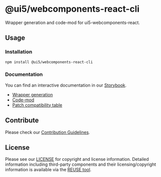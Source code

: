 # @ui5/webcomponents-react-cli

Wrapper generation and code-mod for ui5-webcomponents-react.

## Usage

### Installation

```bash
npm install @ui5/webcomponents-react-cli
```

### Documentation

You can find an interactive documentation in our [Storybook](https://sap.github.io/ui5-webcomponents-react/).

- [Wrapper generation](https://sap.github.io/ui5-webcomponents-react/v2/?path=/docs/knowledge-base-bring-your-own-web-components--docs)
- [Code-mod](https://sap.github.io/ui5-webcomponents-react/v2/?path=/docs/migration-guide--docs#codemod)
- [Patch compatibility table](https://sap.github.io/ui5-webcomponents-react/v2/?path=/docs/legacy-components-docs--docs#experimental-patch-script)

## Contribute

Please check our [Contribution Guidelines](https://github.com/SAP/ui5-webcomponents-react/blob/main/CONTRIBUTING.md).

## License

Please see our [LICENSE](https://github.com/SAP/ui5-webcomponents-react/blob/main/LICENSE) for copyright and license information.
Detailed information including third-party components and their licensing/copyright information is available via the [REUSE tool](https://api.reuse.software/info/github.com/SAP/ui5-webcomponents-react).

<!-- Use the force -->
